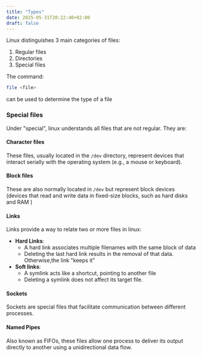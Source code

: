```yaml
---
title: "Types"
date: 2025-05-31T20:22:40+02:00
draft: false
---
```


Linux distinguishes 3 main categories of files:

1. Regular files
2. Directories
3. Special files

The command:

```bash
file <file>
```

can be used to determine the type of a file

### Special files

Under "special", linux understands all files that are not regular. They are:

#### Character files

These files, usually located in the `/dev` directory, represent devices that interact serially with the operating system (e.g., a mouse or keyboard).

#### Block files

These are also normally located in `/dev` but represent block devices (devices that read and write data in fixed-size blocks, such as hard disks and RAM )


#### Links

Links provide a way to relate two or more files in linux:

- **Hard Links**:
  - A hard link associates multiple filenames with the same block of data
  - Deleting the last hard link results in the removal of that data. Otherwise,the link "keeps it"
- **Soft links**:
  - A symlink acts like a shortcut, pointing to another file
  - Deleting a symlink does not affect its target file.

#### Sockets

Sockets are special files that facilitate communication between different processes.

#### Named Pipes

Also known as FIFOs, these files allow one process to deliver its output directly to another using a unidirectional data flow.
